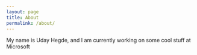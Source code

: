 ```yaml
---
layout: page
title: About
permalink: /about/
---
```


My name is Uday Hegde, and I am currently working on some cool stuff at Microsoft

